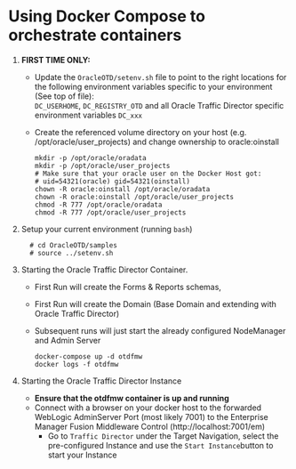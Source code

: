 # Using Docker Compose to orchestrate containers

1. **FIRST TIME ONLY:**
   - Update the `OracleOTD/setenv.sh` file to point
     to the right locations for the following environment variables
     specific to your environment (See top of file):    
     `DC_USERHOME`, `DC_REGISTRY_OTD` and all Oracle Traffic Director specific environment variables `DC_xxx`
   - Create the referenced volume directory on your host (e.g. /opt/oracle/user_projects) and change ownership to oracle:oinstall

         mkdir -p /opt/oracle/oradata
         mkdir -p /opt/oracle/user_projects
         # Make sure that your oracle user on the Docker Host got:
         # uid=54321(oracle) gid=54321(oinstall)
         chown -R oracle:oinstall /opt/oracle/oradata
         chown -R oracle:oinstall /opt/oracle/user_projects
         chmod -R 777 /opt/oracle/oradata
         chmod -R 777 /opt/oracle/user_projects

2. Setup your current environment (running `bash`)

         # cd OracleOTD/samples
         # source ../setenv.sh

4. Starting the Oracle Traffic Director Container. 
   - First Run will create the Forms & Reports schemas, 
   - First Run will create the Domain (Base Domain and extending with Oracle Traffic Director) 
   - Subsequent runs will just start the already configured NodeManager and Admin Server

         docker-compose up -d otdfmw
         docker logs -f otdfmw

5. Starting the Oracle Traffic Director Instance
   - **Ensure that the otdfmw container is up and running**
   - Connect with a browser on your docker host to the forwarded WebLogic AdminServer Port (most likely 7001) to the Enterprise Manager Fusion Middleware Control (http://localhost:7001/em)
     - Go to `Traffic Director` under the Target Navigation, select the pre-configured Instance and use the `Start Instance`button to start your Instance


